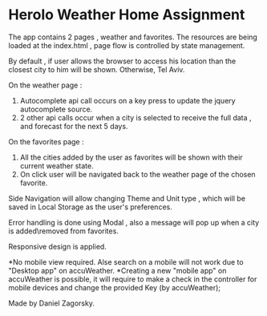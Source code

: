 # Herolo Weather Home Assignment

The app contains 2 pages , weather and favorites.
The resources are being loaded at the index.html , page flow is controlled by state management.

By default , if user allows the browser to access his location than the closest city to him will be shown. Otherwise, Tel Aviv.

On the weather page :
1) Autocomplete api call occurs on a key press to update the jquery autocomplete source.
2) 2 other api calls occur when a city is selected to receive the full data , and forecast for the next 5 days.

On the favorites page :
1) All the cities added by the user as favorites will be shown with their current weather state.
2) On click user will be navigated back to the weather page of the chosen favorite. 

Side Navigation will allow changing Theme and Unit type , which will be saved in Local Storage as the user's preferences.

Error handling is done using Modal , also a message will pop up when a city is added\removed from favorites.

Responsive design is applied.

*No mobile view required. Alse search on a mobile will not work due to "Desktop app" on accuWeather.
*Creating a new "mobile app" on accuWeather is possible, it will require to make a check in the controller for mobile devices and change the provided Key (by accuWeather);

Made by Daniel Zagorsky.
